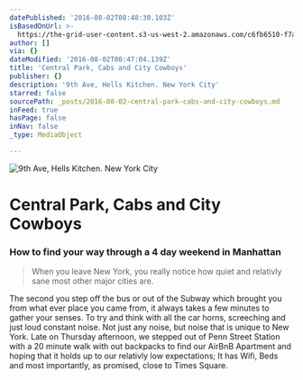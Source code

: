 ```yaml
---
datePublished: '2016-08-02T08:48:30.103Z'
isBasedOnUrl: >-
  https://the-grid-user-content.s3-us-west-2.amazonaws.com/c6fb6510-f7a1-45c0-91b2-9390312cfeaf.jpg
author: []
via: {}
dateModified: '2016-08-02T08:47:04.139Z'
title: 'Central Park, Cabs and City Cowboys'
publisher: {}
description: '9th Ave, Hells Kitchen. New York City'
starred: false
sourcePath: _posts/2016-08-02-central-park-cabs-and-city-cowboys.md
inFeed: true
hasPage: false
inNav: false
_type: MediaObject

---
```

![9th Ave, Hells Kitchen. New York City](https://the-grid-user-content.s3-us-west-2.amazonaws.com/c6fb6510-f7a1-45c0-91b2-9390312cfeaf.jpg)

# Central Park, Cabs and City Cowboys

### How to find your way through a 4 day weekend in Manhattan

> When you leave New York, you really notice how quiet and relativly sane most other major cities are.

The second you step off the bus or out of the Subway which brought you from what ever place you came from, it always takes a few minutes to gather your senses. To try and think with all the car horns, screeching and just loud constant noise. Not just any noise, but noise that is unique to New York. Late on Thursday afternoon, we stepped out of Penn Street Station with a 20 minute walk with out backpacks to find our AirBnB Apartment and hoping that it holds up to our relativly low expectations; It has Wifi, Beds and most importantly, as promised, close to Times Square.